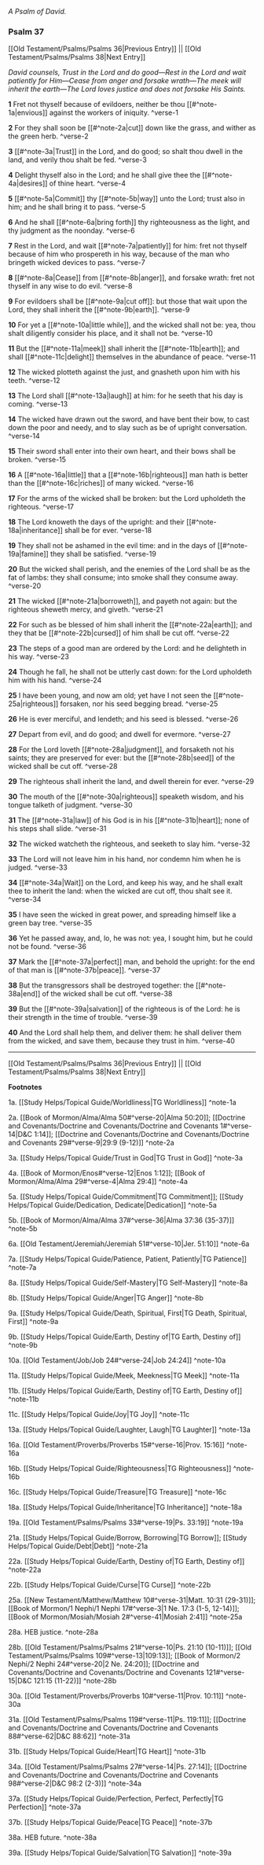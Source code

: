 *A Psalm of David.*

### Psalm 37

[[Old Testament/Psalms/Psalms 36|Previous Entry]]  ||  [[Old Testament/Psalms/Psalms 38|Next Entry]]

*David counsels, Trust in the Lord and do good—Rest in the Lord and wait patiently for Him—Cease from anger and forsake wrath—The meek will inherit the earth—The Lord loves justice and does not forsake His Saints.*

**1**  Fret not thyself because of evildoers, neither be thou [[#^note-1a|envious]] against the workers of iniquity. ^verse-1

**2**  For they shall soon be [[#^note-2a|cut]] down like the grass, and wither as the green herb. ^verse-2

**3**  [[#^note-3a|Trust]] in the Lord, and do good; so shalt thou dwell in the land, and verily thou shalt be fed. ^verse-3

**4**  Delight thyself also in the Lord; and he shall give thee the [[#^note-4a|desires]] of thine heart. ^verse-4

**5**  [[#^note-5a|Commit]] thy [[#^note-5b|way]] unto the Lord; trust also in him; and he shall bring it to pass. ^verse-5

**6**  And he shall [[#^note-6a|bring forth]] thy righteousness as the light, and thy judgment as the noonday. ^verse-6

**7**  Rest in the Lord, and wait [[#^note-7a|patiently]] for him: fret not thyself because of him who prospereth in his way, because of the man who bringeth wicked devices to pass. ^verse-7

**8**  [[#^note-8a|Cease]] from [[#^note-8b|anger]], and forsake wrath: fret not thyself in any wise to do evil. ^verse-8

**9**  For evildoers shall be [[#^note-9a|cut off]]: but those that wait upon the Lord, they shall inherit the [[#^note-9b|earth]]. ^verse-9

**10**  For yet a [[#^note-10a|little while]], and the wicked shall not be: yea, thou shalt diligently consider his place, and it shall not be. ^verse-10

**11**  But the [[#^note-11a|meek]] shall inherit the [[#^note-11b|earth]]; and shall [[#^note-11c|delight]] themselves in the abundance of peace. ^verse-11

**12**  The wicked plotteth against the just, and gnasheth upon him with his teeth. ^verse-12

**13**  The Lord shall [[#^note-13a|laugh]] at him: for he seeth that his day is coming. ^verse-13

**14**  The wicked have drawn out the sword, and have bent their bow, to cast down the poor and needy, and to slay such as be of upright conversation. ^verse-14

**15**  Their sword shall enter into their own heart, and their bows shall be broken. ^verse-15

**16**  A [[#^note-16a|little]] that a [[#^note-16b|righteous]] man hath is better than the [[#^note-16c|riches]] of many wicked. ^verse-16

**17**  For the arms of the wicked shall be broken: but the Lord upholdeth the righteous. ^verse-17

**18**  The Lord knoweth the days of the upright: and their [[#^note-18a|inheritance]] shall be for ever. ^verse-18

**19**  They shall not be ashamed in the evil time: and in the days of [[#^note-19a|famine]] they shall be satisfied. ^verse-19

**20**  But the wicked shall perish, and the enemies of the Lord shall be as the fat of lambs: they shall consume; into smoke shall they consume away. ^verse-20

**21**  The wicked [[#^note-21a|borroweth]], and payeth not again: but the righteous sheweth mercy, and giveth. ^verse-21

**22**  For such as be blessed of him shall inherit the [[#^note-22a|earth]]; and they that be [[#^note-22b|cursed]] of him shall be cut off. ^verse-22

**23**  The steps of a good man are ordered by the Lord: and he delighteth in his way. ^verse-23

**24**  Though he fall, he shall not be utterly cast down: for the Lord upholdeth him with his hand. ^verse-24

**25**  I have been young, and now am old; yet have I not seen the [[#^note-25a|righteous]] forsaken, nor his seed begging bread. ^verse-25

**26**  He is ever merciful, and lendeth; and his seed is blessed. ^verse-26

**27**  Depart from evil, and do good; and dwell for evermore. ^verse-27

**28**  For the Lord loveth [[#^note-28a|judgment]], and forsaketh not his saints; they are preserved for ever: but the [[#^note-28b|seed]] of the wicked shall be cut off. ^verse-28

**29**  The righteous shall inherit the land, and dwell therein for ever. ^verse-29

**30**  The mouth of the [[#^note-30a|righteous]] speaketh wisdom, and his tongue talketh of judgment. ^verse-30

**31**  The [[#^note-31a|law]] of his God is in his [[#^note-31b|heart]]; none of his steps shall slide. ^verse-31

**32**  The wicked watcheth the righteous, and seeketh to slay him. ^verse-32

**33**  The Lord will not leave him in his hand, nor condemn him when he is judged. ^verse-33

**34**  [[#^note-34a|Wait]] on the Lord, and keep his way, and he shall exalt thee to inherit the land: when the wicked are cut off, thou shalt see it. ^verse-34

**35**  I have seen the wicked in great power, and spreading himself like a green bay tree. ^verse-35

**36**  Yet he passed away, and, lo, he was not: yea, I sought him, but he could not be found. ^verse-36

**37**  Mark the [[#^note-37a|perfect]] man, and behold the upright: for the end of that man is [[#^note-37b|peace]]. ^verse-37

**38**  But the transgressors shall be destroyed together: the [[#^note-38a|end]] of the wicked shall be cut off. ^verse-38

**39**  But the [[#^note-39a|salvation]] of the righteous is of the Lord: he is their strength in the time of trouble. ^verse-39

**40**  And the Lord shall help them, and deliver them: he shall deliver them from the wicked, and save them, because they trust in him. ^verse-40


---
[[Old Testament/Psalms/Psalms 36|Previous Entry]]  ||  [[Old Testament/Psalms/Psalms 38|Next Entry]]


**Footnotes**


1a. [[Study Helps/Topical Guide/Worldliness|TG Worldliness]] ^note-1a

2a. [[Book of Mormon/Alma/Alma 50#^verse-20|Alma 50:20]]; [[Doctrine and Covenants/Doctrine and Covenants/Doctrine and Covenants 1#^verse-14|D&C 1:14]]; [[Doctrine and Covenants/Doctrine and Covenants/Doctrine and Covenants 29#^verse-9|29:9 (9-12)]] ^note-2a

3a. [[Study Helps/Topical Guide/Trust in God|TG Trust in God]] ^note-3a

4a. [[Book of Mormon/Enos#^verse-12|Enos 1:12]]; [[Book of Mormon/Alma/Alma 29#^verse-4|Alma 29:4]] ^note-4a

5a. [[Study Helps/Topical Guide/Commitment|TG Commitment]]; [[Study Helps/Topical Guide/Dedication, Dedicate|Dedication]] ^note-5a

5b. [[Book of Mormon/Alma/Alma 37#^verse-36|Alma 37:36 (35-37)]] ^note-5b

6a. [[Old Testament/Jeremiah/Jeremiah 51#^verse-10|Jer. 51:10]] ^note-6a

7a. [[Study Helps/Topical Guide/Patience, Patient, Patiently|TG Patience]] ^note-7a

8a. [[Study Helps/Topical Guide/Self-Mastery|TG Self-Mastery]] ^note-8a

8b. [[Study Helps/Topical Guide/Anger|TG Anger]] ^note-8b

9a. [[Study Helps/Topical Guide/Death, Spiritual, First|TG Death, Spiritual, First]] ^note-9a

9b. [[Study Helps/Topical Guide/Earth, Destiny of|TG Earth, Destiny of]] ^note-9b

10a. [[Old Testament/Job/Job 24#^verse-24|Job 24:24]] ^note-10a

11a. [[Study Helps/Topical Guide/Meek, Meekness|TG Meek]] ^note-11a

11b. [[Study Helps/Topical Guide/Earth, Destiny of|TG Earth, Destiny of]] ^note-11b

11c. [[Study Helps/Topical Guide/Joy|TG Joy]] ^note-11c

13a. [[Study Helps/Topical Guide/Laughter, Laugh|TG Laughter]] ^note-13a

16a. [[Old Testament/Proverbs/Proverbs 15#^verse-16|Prov. 15:16]] ^note-16a

16b. [[Study Helps/Topical Guide/Righteousness|TG Righteousness]] ^note-16b

16c. [[Study Helps/Topical Guide/Treasure|TG Treasure]] ^note-16c

18a. [[Study Helps/Topical Guide/Inheritance|TG Inheritance]] ^note-18a

19a. [[Old Testament/Psalms/Psalms 33#^verse-19|Ps. 33:19]] ^note-19a

21a. [[Study Helps/Topical Guide/Borrow, Borrowing|TG Borrow]]; [[Study Helps/Topical Guide/Debt|Debt]] ^note-21a

22a. [[Study Helps/Topical Guide/Earth, Destiny of|TG Earth, Destiny of]] ^note-22a

22b. [[Study Helps/Topical Guide/Curse|TG Curse]] ^note-22b

25a. [[New Testament/Matthew/Matthew 10#^verse-31|Matt. 10:31 (29-31)]]; [[Book of Mormon/1 Nephi/1 Nephi 17#^verse-3|1 Ne. 17:3 (1-5, 12-14)]]; [[Book of Mormon/Mosiah/Mosiah 2#^verse-41|Mosiah 2:41]] ^note-25a

28a. HEB justice. ^note-28a

28b. [[Old Testament/Psalms/Psalms 21#^verse-10|Ps. 21:10 (10-11)]]; [[Old Testament/Psalms/Psalms 109#^verse-13|109:13]]; [[Book of Mormon/2 Nephi/2 Nephi 24#^verse-20|2 Ne. 24:20]]; [[Doctrine and Covenants/Doctrine and Covenants/Doctrine and Covenants 121#^verse-15|D&C 121:15 (11-22)]] ^note-28b

30a. [[Old Testament/Proverbs/Proverbs 10#^verse-11|Prov. 10:11]] ^note-30a

31a. [[Old Testament/Psalms/Psalms 119#^verse-11|Ps. 119:11]]; [[Doctrine and Covenants/Doctrine and Covenants/Doctrine and Covenants 88#^verse-62|D&C 88:62]] ^note-31a

31b. [[Study Helps/Topical Guide/Heart|TG Heart]] ^note-31b

34a. [[Old Testament/Psalms/Psalms 27#^verse-14|Ps. 27:14]]; [[Doctrine and Covenants/Doctrine and Covenants/Doctrine and Covenants 98#^verse-2|D&C 98:2 (2-3)]] ^note-34a

37a. [[Study Helps/Topical Guide/Perfection, Perfect, Perfectly|TG Perfection]] ^note-37a

37b. [[Study Helps/Topical Guide/Peace|TG Peace]] ^note-37b

38a. HEB future. ^note-38a

39a. [[Study Helps/Topical Guide/Salvation|TG Salvation]] ^note-39a